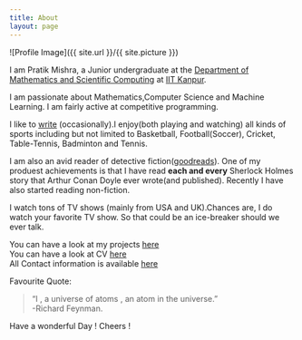 ```yaml
---
title: About
layout: page
---
```

![Profile Image]({{ site.url }}/{{ site.picture }})

I am Pratik Mishra, a Junior undergraduate at the [Department of Mathematics and Scientific Computing](http://www.iitk.ac.in/math/) at [IIT Kanpur](http://iitk.ac.in/).

I am passionate about Mathematics,Computer Science and Machine Learning. I am fairly active at competitive programming. 

I like to [write](https://pratik1105.github.io/blog/) (occasionally).I enjoy(both playing and watching) all kinds of sports including but not limited to Basketball, Football(Soccer), Cricket, Table-Tennis, Badminton and Tennis.

I am also an avid reader of detective fiction([goodreads](https://www.goodreads.com/user/show/16333763-pratik-mishra)). One of my produest achievements is that I have read **each and every** Sherlock Holmes story that Arthur Conan Doyle ever wrote(and published).
Recently I have also started reading non-fiction.

I watch tons of TV shows (mainly from USA and UK).Chances are, I do watch your favorite TV show. So that could be an ice-breaker should we ever talk.

You can have a look at my projects [here](https://pratik1105.github.io/projects/)  
You can have a look at CV [here](https://pratik1105.github.io/pratik1105.github.io/Pratik_Resume.pdf)  
All Contact information is available [here](https://pratik1105.github.io/)

Favourite Quote:

>“I , a universe of atoms , an atom in the universe.”  
>-Richard Feynman.  


Have a wonderful Day ! Cheers !
